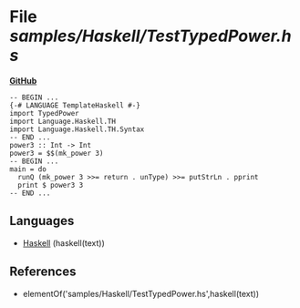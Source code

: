 # File _samples/Haskell/TestTypedPower.hs_
**[GitHub](https://github.com/softlang/yas/blob/master/samples/Haskell/TestTypedPower.hs)**
```
-- BEGIN ...
{-# LANGUAGE TemplateHaskell #-}
import TypedPower
import Language.Haskell.TH
import Language.Haskell.TH.Syntax
-- END ...
power3 :: Int -> Int
power3 = $$(mk_power 3)
-- BEGIN ...
main = do
  runQ (mk_power 3 >>= return . unType) >>= putStrLn . pprint
  print $ power3 3
-- END ...
```

## Languages
* [Haskell](../languages/Haskell.md) (haskell(text))

## References
* elementOf('samples/Haskell/TestTypedPower.hs',haskell(text))
